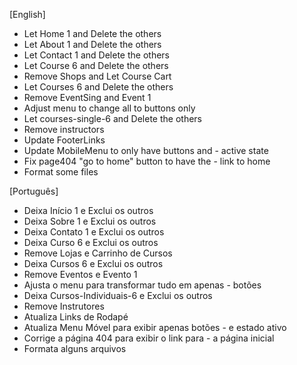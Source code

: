 [English]

-   Let Home 1 and Delete the others
-   Let About 1 and Delete the others
-   Let Contact 1 and Delete the others
-   Let Course 6 and Delete the others
-   Remove Shops and Let Course Cart
-   Let Courses 6 and Delete the others
-   Remove EventSing and Event 1
-   Adjust menu to change all to buttons only
-   Let courses-single-6 and Delete the others
-   Remove instructors
-   Update FooterLinks
-   Update MobileMenu to only have buttons and - active state
-   Fix page404 "go to home" button to have the - link to home
-   Format some files

[Português]

-   Deixa Início 1 e Exclui os outros
-   Deixa Sobre 1 e Exclui os outros
-   Deixa Contato 1 e Exclui os outros
-   Deixa Curso 6 e Exclui os outros
-   Remove Lojas e Carrinho de Cursos
-   Deixa Cursos 6 e Exclui os outros
-   Remove Eventos e Evento 1
-   Ajusta o menu para transformar tudo em apenas - botões
-   Deixa Cursos-Individuais-6 e Exclui os outros
-   Remove Instrutores
-   Atualiza Links de Rodapé
-   Atualiza Menu Móvel para exibir apenas botões - e estado ativo
-   Corrige a página 404 para exibir o link para - a página inicial
-   Formata alguns arquivos
